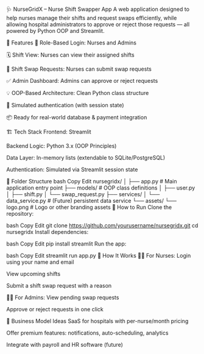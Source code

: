 🩺 NurseGridX – Nurse Shift Swapper App
A web application designed to help nurses manage their shifts and request swaps efficiently, while allowing hospital administrators to approve or reject those requests — all powered by Python OOP and Streamlit.

🚀 Features
👥 Role-Based Login: Nurses and Admins

🗓️ Shift View: Nurses can view their assigned shifts

🔁 Shift Swap Requests: Nurses can submit swap requests

✅ Admin Dashboard: Admins can approve or reject requests

💡 OOP-Based Architecture: Clean Python class structure

🔐 Simulated authentication (with session state)

📦 Ready for real-world database & payment integration

🏗️ Tech Stack
Frontend: Streamlit

Backend Logic: Python 3.x (OOP Principles)

Data Layer: In-memory lists (extendable to SQLite/PostgreSQL)

Authentication: Simulated via Streamlit session state

🧱 Folder Structure
bash
Copy
Edit
nursegridx/
│
├── app.py                   # Main application entry point
├── models/                  # OOP class definitions
│   ├── user.py
│   ├── shift.py
│   └── swap_request.py
├── services/
│   └── data_service.py      # (Future) persistent data service
└── assets/
    └── logo.png             # Logo or other branding assets
🔑 How to Run
Clone the repository:

bash
Copy
Edit
git clone https://github.com/yourusername/nursegridx.git
cd nursegridx
Install dependencies:

bash
Copy
Edit
pip install streamlit
Run the app:

bash
Copy
Edit
streamlit run app.py
🧠 How It Works
🧑‍⚕️ For Nurses:
Login using your name and email

View upcoming shifts

Submit a shift swap request with a reason

👨‍💼 For Admins:
View pending swap requests

Approve or reject requests in one click

💼 Business Model Ideas
SaaS for hospitals with per-nurse/month pricing

Offer premium features: notifications, auto-scheduling, analytics

Integrate with payroll and HR software (future)


